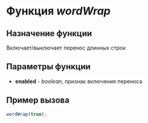# Функция *wordWrap*

## Назначение функции

Включает/выключает перенос длинных строк

## Параметры функции

* **enabled** - *boolean*, признак включения переноса

## Пример вызова

```javascript
wordWrap(true);
```